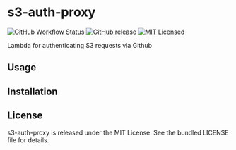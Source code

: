 s3-auth-proxy
=========

[![GitHub Workflow Status](https://img.shields.io/github/actions/workflow/status/akerl/s3-auth-proxy/build.yml?branch=main)](https://github.com/akerl/s3-auth-proxy/actions)
[![GitHub release](https://img.shields.io/github/release/akerl/s3-auth-proxy.svg)](https://github.com/akerl/s3-auth-proxy/releases)
[![MIT Licensed](https://img.shields.io/badge/license-MIT-green.svg)](https://tldrlegal.com/license/mit-license)

Lambda for authenticating S3 requests via Github

## Usage

## Installation

## License

s3-auth-proxy is released under the MIT License. See the bundled LICENSE file for details.
